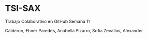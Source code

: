 # TSI-SAX
Trabajo Colaborativo en GitHub Semana 11 

Calderon, Ebner
Paredes, Anabella
Pizarro, Sofia
Zevallos, Alexander
